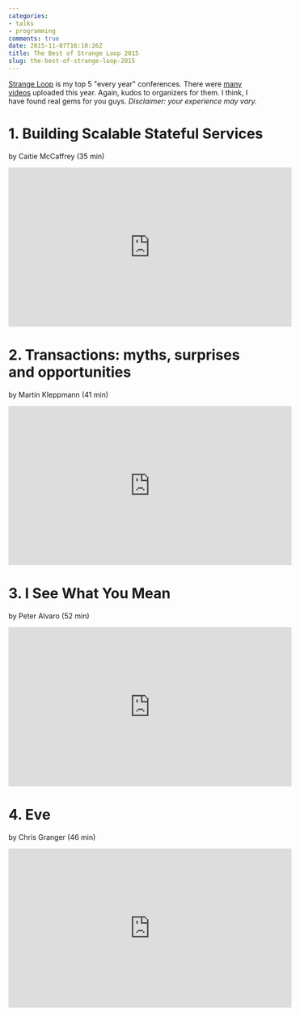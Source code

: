 ```yaml
---
categories:
- talks
- programming
comments: true
date: 2015-11-07T16:10:26Z
title: The Best of Strange Loop 2015
slug: the-best-of-strange-loop-2015
---
```


[Strange Loop](http://www.thestrangeloop.com/) is my top 5 "every year"
conferences. There were [many
videos](https://www.youtube.com/playlist?list=PLcGKfGEEONaCIl5eU53uPBnRJ9rbIH32R)
uploaded this year. Again, kudos to organizers for them. I think, I have found
real gems for you guys. _Disclaimer: your experience may vary._

<!--more-->

# 1. Building Scalable Stateful Services

by Caitie McCaffrey (35 min)

<iframe width="560" height="315" src="https://www.youtube.com/embed/H0i_bXKwujQ" frameborder="0" allowfullscreen></iframe>

# 2. Transactions: myths, surprises and opportunities

by Martin Kleppmann (41 min)

<iframe width="560" height="315" src="https://www.youtube.com/embed/5ZjhNTM8XU8" frameborder="0" allowfullscreen></iframe>

# 3. I See What You Mean

by Peter Alvaro (52 min)

<iframe width="560" height="315" src="https://www.youtube.com/embed/R2Aa4PivG0g" frameborder="0" allowfullscreen></iframe>

# 4. Eve

by Chris Granger (46 min)

<iframe width="560" height="315" src="https://www.youtube.com/embed/5V1ynVyud4M" frameborder="0" allowfullscreen></iframe>
